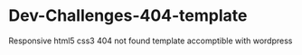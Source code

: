 # Dev-Challenges-404-template
Responsive html5 css3 404 not found template accomptible with wordpress
